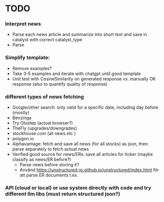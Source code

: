 # TODO


### Interpret news
* Parse each news article and summarize into short text and save in catalyst with correct catalyst_type
* Parse

### Simplify template:
* Remove examples?
* Take 3-5 examples and iterate with chatgpt until good template
* Unit test with CosineSimilarity on generated response vs. manually OK response (also to quantify quality of response)

### different types of news fetching
* Google/other search: only valid for a specific date, including day before (mostly)
* Benzinga
* Try Olostep (actual browser?)
* TheFly (upgrades/downgrades)
* stockhouse.com (all news etc  )
* polygon.io
* Alphavantage: fetch and save all news (for all stocks) as json, then parse separately to fetch actual news
* Verified good source for news/ERs: save all articles for ticker (maybe classify as news/ER before?)
    * Parse news before storing it?
    * Använd https://unstructured-io.github.io/unstructured/index.html för att parse ER documents t.ex.

### API (cloud or local) or use system directly with code and try different llm libs (must return structured json?)



